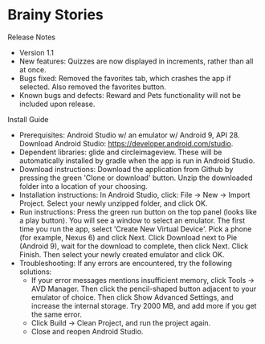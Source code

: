 # Brainy Stories

Release Notes
- Version 1.1
- New features: Quizzes are now displayed in increments, rather than all at once.
- Bugs fixed: Removed the favorites tab, which crashes the app if selected. Also removed the favorites button. 
- Known bugs and defects: Reward and Pets functionality will not be included upon release. 

Install Guide
- Prerequisites: Android Studio w/ an emulator w/ Android 9, API 28. Download Android Studio: https://developer.android.com/studio. 
- Dependent libraries: glide and circleimageview. These will be automatically installed by gradle when the app is run in Android Studio.  
- Download instructions: Download the application from Github by pressing the green 'Clone or download' button. Unzip the downloaded folder   into a location of your choosing. 
- Installation instructions: In Android Studio, click: File -> New -> Import Project. Select your newly unzipped folder, and click OK. 
- Run instructions: Press the green run button on the top panel (looks like a play button). You will see a window to select an emulator.    The first time you run the app, select 'Create New Virtual Device'. Pick a phone (for example, Nexus 6) and click Next. Click Download next to Pie (Android 9), wait for the download to complete, then click Next. Click Finish. Then select your newly created emulator and click OK.
- Troubleshooting: If any errors are encountered, try the following solutions: 
  - If your error messages mentions insufficient memory, click Tools -> AVD Manager. Then click the pencil-shaped button adjacent to your       emulator of choice. Then click Show Advanced Settings, and increase the internal storage. Try 2000 MB, and add more if you get the same     error.
  - Click Build -> Clean Project, and run the project again.   
  - Close and reopen Android Studio.
